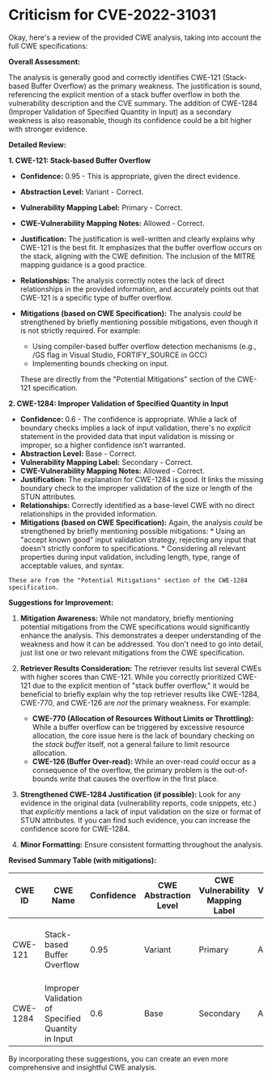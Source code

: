 # Criticism for CVE-2022-31031

Okay, here's a review of the provided CWE analysis, taking into account the full CWE specifications:

**Overall Assessment:**

The analysis is generally good and correctly identifies CWE-121 (Stack-based Buffer Overflow) as the primary weakness.  The justification is sound, referencing the explicit mention of a stack buffer overflow in both the vulnerability description and the CVE summary. The addition of CWE-1284 (Improper Validation of Specified Quantity in Input) as a secondary weakness is also reasonable, though its confidence could be a bit higher with stronger evidence.

**Detailed Review:**

**1. CWE-121: Stack-based Buffer Overflow**

*   **Confidence:** 0.95 - This is appropriate, given the direct evidence.
*   **Abstraction Level:** Variant - Correct.
*   **Vulnerability Mapping Label:** Primary - Correct.
*   **CWE-Vulnerability Mapping Notes:** Allowed - Correct.
*   **Justification:** The justification is well-written and clearly explains why CWE-121 is the best fit.  It emphasizes that the buffer overflow occurs on the stack, aligning with the CWE definition. The inclusion of the MITRE mapping guidance is a good practice.
*   **Relationships:** The analysis correctly notes the lack of direct relationships in the provided information, and accurately points out that CWE-121 is a specific type of buffer overflow.
*   **Mitigations (based on CWE Specification):** The analysis *could* be strengthened by briefly mentioning possible mitigations, even though it is not strictly required. For example:

    *   Using compiler-based buffer overflow detection mechanisms (e.g., /GS flag in Visual Studio, FORTIFY_SOURCE in GCC)
    *   Implementing bounds checking on input.

    These are directly from the "Potential Mitigations" section of the CWE-121 specification.

**2. CWE-1284: Improper Validation of Specified Quantity in Input**

*   **Confidence:** 0.6 - The confidence is appropriate. While a lack of boundary checks implies a lack of input validation, there's no *explicit* statement in the provided data that input validation is missing or improper, so a higher confidence isn't warranted.
*   **Abstraction Level:** Base - Correct.
*   **Vulnerability Mapping Label:** Secondary - Correct.
*   **CWE-Vulnerability Mapping Notes:** Allowed - Correct.
*   **Justification:** The explanation for CWE-1284 is good. It links the missing boundary check to the improper validation of the size or length of the STUN attributes.
*   **Relationships:** Correctly identified as a base-level CWE with no direct relationships in the provided information.
*    **Mitigations (based on CWE Specification):** Again, the analysis *could* be strengthened by briefly mentioning possible mitigations:
    *   Using an "accept known good" input validation strategy, rejecting any input that doesn't strictly conform to specifications.
    *   Considering all relevant properties during input validation, including length, type, range of acceptable values, and syntax.

    These are from the "Potential Mitigations" section of the CWE-1284 specification.

**Suggestions for Improvement:**

1.  **Mitigation Awareness:** While not mandatory, briefly mentioning potential mitigations from the CWE specifications would significantly enhance the analysis. This demonstrates a deeper understanding of the weakness and how it can be addressed.  You don't need to go into detail, just list one or two relevant mitigations from the CWE specification.

2.  **Retriever Results Consideration:** The retriever results list several CWEs with higher scores than CWE-121. While you correctly prioritized CWE-121 due to the explicit mention of "stack buffer overflow," it would be beneficial to briefly explain why the top retriever results like CWE-1284, CWE-770, and CWE-126 are *not* the primary weakness. For example:

    *   **CWE-770 (Allocation of Resources Without Limits or Throttling):** While a buffer overflow can be triggered by excessive resource allocation, the core issue here is the lack of boundary checking on the *stack buffer* itself, not a general failure to limit resource allocation.
    *   **CWE-126 (Buffer Over-read):** While an over-read *could* occur as a consequence of the overflow, the primary problem is the out-of-bounds *write* that causes the overflow in the first place.

3.  **Strengthened CWE-1284 Justification (if possible):** Look for any evidence in the original data (vulnerability reports, code snippets, etc.) that *explicitly* mentions a lack of input validation on the size or format of STUN attributes. If you can find such evidence, you can increase the confidence score for CWE-1284.

4.  **Minor Formatting:**  Ensure consistent formatting throughout the analysis.

**Revised Summary Table (with mitigations):**

| CWE ID | CWE Name | Confidence | CWE Abstraction Level | CWE Vulnerability Mapping Label | CWE-Vulnerability Mapping Notes | Potential Mitigations |
|---|---|---|---|---|---|---|
| CWE-121 | Stack-based Buffer Overflow | 0.95 | Variant | Primary | Allowed |  Compiler-based overflow detection, bounds checking. |
| CWE-1284 | Improper Validation of Specified Quantity in Input | 0.6 | Base | Secondary | Allowed | Accept known good input, validate length and syntax. |

By incorporating these suggestions, you can create an even more comprehensive and insightful CWE analysis.